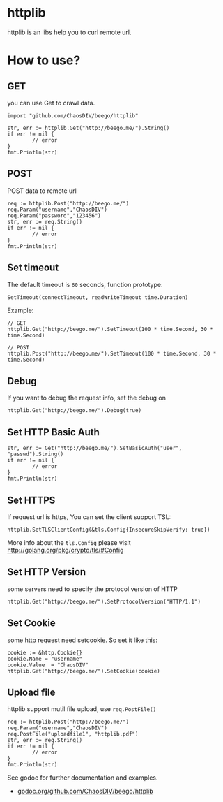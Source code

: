 # httplib
httplib is an libs help you to curl remote url.

# How to use?

## GET
you can use Get to crawl data.

	import "github.com/ChaosDIV/beego/httplib"
	
	str, err := httplib.Get("http://beego.me/").String()
	if err != nil {
        	// error
	}
	fmt.Println(str)
	
## POST
POST data to remote url

	req := httplib.Post("http://beego.me/")
	req.Param("username","ChaosDIV")
	req.Param("password","123456")
	str, err := req.String()
	if err != nil {
        	// error
	}
	fmt.Println(str)

## Set timeout

The default timeout is `60` seconds, function prototype:

	SetTimeout(connectTimeout, readWriteTimeout time.Duration)

Example:

	// GET
	httplib.Get("http://beego.me/").SetTimeout(100 * time.Second, 30 * time.Second)
	
	// POST
	httplib.Post("http://beego.me/").SetTimeout(100 * time.Second, 30 * time.Second)


## Debug

If you want to debug the request info, set the debug on

	httplib.Get("http://beego.me/").Debug(true)
	
## Set HTTP Basic Auth

	str, err := Get("http://beego.me/").SetBasicAuth("user", "passwd").String()
	if err != nil {
        	// error
	}
	fmt.Println(str)
	
## Set HTTPS

If request url is https, You can set the client support TSL:

	httplib.SetTLSClientConfig(&tls.Config{InsecureSkipVerify: true})
	
More info about the `tls.Config` please visit http://golang.org/pkg/crypto/tls/#Config	

## Set HTTP Version

some servers need to specify the protocol version of HTTP

	httplib.Get("http://beego.me/").SetProtocolVersion("HTTP/1.1")
	
## Set Cookie

some http request need setcookie. So set it like this:

	cookie := &http.Cookie{}
	cookie.Name = "username"
	cookie.Value  = "ChaosDIV"
	httplib.Get("http://beego.me/").SetCookie(cookie)

## Upload file

httplib support mutil file upload, use `req.PostFile()`

	req := httplib.Post("http://beego.me/")
	req.Param("username","ChaosDIV")
	req.PostFile("uploadfile1", "httplib.pdf")
	str, err := req.String()
	if err != nil {
        	// error
	}
	fmt.Println(str)


See godoc for further documentation and examples.

* [godoc.org/github.com/ChaosDIV/beego/httplib](https://godoc.org/github.com/ChaosDIV/beego/httplib)
